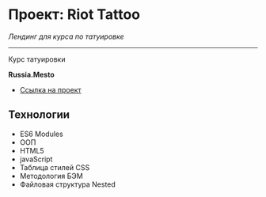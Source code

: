 # Проект: Riot Tattoo
_Лендинг для курса по татуировке_
___
Курс татуировки 

**Russia.Mesto**
* [Ссылка на проект](https://aleksandr-levitskyi.github.io/riot/)

## Технологии

- ES6 Modules
- ООП
- HTML5
- javaScript
- Таблица стилей CSS 
- Методология БЭМ
- Файловая структура Nested

